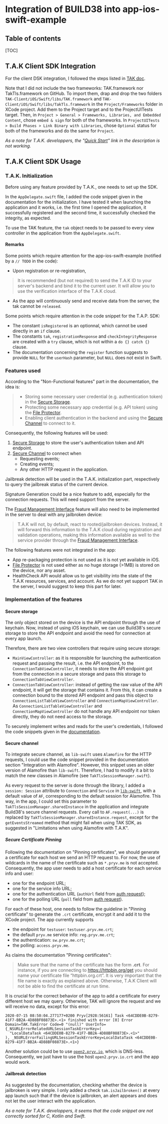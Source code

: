 # Integration of BUILD38 into app-ios-swift-example

## Table of contents

[TOC]

## T.A.K Client SDK Integration

For the client DSK integration, I followed the steps listed in [TAK doc](file:TAK-Client/docs/DeveloperDocumentation/TAK_Documentation.html#xcode_integration2). 

Note that I did not include the two frameworks: TAK.framework nor TakTls.framework on GitHub. To import them, drap and drop the two folders `TAK-Client/iOS/Swift/libs/TAK.framework` and `TAK-Client/iOS/Swift/libs/TakTls.framework` in the `Project/Frameworks` folder in XCode project. Add them to the Project target and to the ProjectUITests target. Then, in `Project > General > Frameworks, Libraries, and Embedded Content`,  chose `embed & sign` for both of the frameworks. In `ProjectUITests > Build Phases > Link Binary with Libraries`, chose `Optional` status for both of the frameworks and do the same for `Project`. 

*As a note for T.A.K. developpers, the "[Quick Start](file:TAK-Client/docs/DeveloperDocumentation/TAK_Documentation.html#quickstart-section)" link in the description is not working.* 

## T.A.K Client SDK Usage

### T.A.K. Initialization

Before using any feature provided by T.A.K., one needs to set up the SDK. 

In the `AppDelegate.swift` file, I added the code snippet given in the documentation for the initialization. I have tested it when launching the application and it works, i.e. the first time I opened the application, it successfully registered and the second time, it successfully checked the integrity, as expected. 

To use the TAK feature, the `tak` object needs to be passed to every view controller in the application from the `AppDelegate.swift`.

#### Remarks

Some points which require attention for the app-ios-swift-example (notified by a `// TODO` in the code): 

- Upon registration or re-registration, 

> It is recommended (but not required) to send the T.A.K ID to your server's backend and bind it to the current user. It will allow you to use the verification interface of the T.A.K cloud.

- As the app will continuously send and receive data from the server, the tak cannot be `released`.

Some points which require attention in the code snippet for the T.A.P. SDK:

- The constant `isRegistered` is an optionnal, which cannot be used directly in an `if` clause. 
- The constants `tak`, `registrationResponse` and `checkIntegrityResponse` are created with a `try` clause, which is not within a `do {} catch {}` clause.
- The documentation concerning the `register` function suggests to provide `NULL` for the `userHash` parameter, but `NULL` does not exist in Swift.

### Features used

According to the "Non-Functional features" part in the documentation, the idea is: 

> - Storing some necessary user credential (e.g. authentication token) in the [Secure Storage](file:TAK-Client/docs/DeveloperDocumentation/TAK_Documentation.html#secure-storage).
> - Protecting some necessary app credential (e.g. API token) using the [File Protector](file:TAK-Client/docs/DeveloperDocumentation/TAK_Documentation.html#protector).
> - Enabling client authentication in the backend and using the [Secure Channel](file:TAK-Client/docs/DeveloperDocumentation/TAK_Documentation.html#tak_tls) to connect to it.

Consequently, the following features will be used: 

1. [Secure Storage](file:TAK-Client/docs/DeveloperDocumentation/TAK_Documentation.html#secure-storage) to store the user's authentication token and API endpoint.
2. [Secure Channel](file:TAK-Client/docs/DeveloperDocumentation/TAK_Documentation.html#tak_tls) to connect when
   - Requesting events;
   - Creating events;
   - Any other HTTP request in the application.

Jailbreak detection will be used in the T.A.K. initialization part, respectively to query the jailbreak status of the current device.

Signature Generation could be a nice feature to add, especially for the connection requests. This will need support from the server.

The [Fraud Management Interface](file:TAK-Client/docs/DeveloperDocumentation/TAK_Documentation.html#backend-verify) feature will also need to be implemented in the server to deal with any jailbroken device: 

> T.A.K will not, by default, react to rooted/jailbroken devices. Instead, it will forward this information to the T.A.K cloud during registration and validation operations, making this information available as well to the service provider through the [Fraud Management Interface](file:TAK-Client/docs/DeveloperDocumentation/TAK_Documentation.html#backend-verify). 

The following features were not integrated in the app: 

- App re-packaging protection is not used as it is not yet available in iOS. 
- [File Protector](file:TAK-Client/docs/DeveloperDocumentation/TAK_Documentation.html#protector) is not used either as no huge storage (>1MB) is stored on the device, nor any asset. 
- HealthCheck API would allow us to get visibility into the state of the T.A.K resources, services, and account. As we do not yet support TAK in the server, I would suggest to keep this part for later. 

### Implementation of the features

#### Secure storage

The only object stored on the device is the API endpoint through the use of keychain. Now, instead of using iOS keychain, we can use Build38's secure storage to store the API endpoint and avoid the need for connection at every app launch. 

Therefore, there are two view controllers that require using secure storage: 

- `MainViewController`: as it is responsible for launching the authentication request and passing the result, i.e. the API endpoint, to the `ConnectionTabViewController`, it needs to store the API endpoint got from the connection in a secure storage and pass this storage to `ConnectionTabViewController`.
- `ConnectionTabViewController`: instead of getting the raw value of the API endpoint, it will get the storage that contains it. From this, it can create a connection bound to the stored API endpoint and pass this object to `ConnectionListTableViewController` and `ConnectionMapViewController`. As `ConnectionListTableViewController` and `ConnectionMapViewController` do not handle any API endpoint nor token directly, they do not need access to the storage. 

To securely implement writes and reads for the user's credentials, I followed the code snippets given in the [documentation](file:TAK-Client/docs/DeveloperDocumentation/TAK_Documentation.html#secure-storage).

#### Secure channel

To integrate secure channel, as `lib-swift` uses `Alamofire` for the HTTP requests, I could use the code snippet provided in the documentation section "Integration with Alamofire". However, this snippet uses an older version of Alamofire than `lib-swift`. Therefore, I had to modify it a bit to match the new classes in Alamofire (see `TakTlsSessionManager.swift`). 

As every request to the server is done through the library, I added a `session: Session` attribute to `Connection` and `Service` in [`lib-swift`](https://github.com/pryv/lib-swift/tree/build38-integrated), with a default value of `AF`, corresponding to the default session for Alamofire. This way, in the app, I could set this parameter to `TakTlsSessionManager.sharedInstance` in the application and integrate Build38's secure channel requests. Every call to `AF.request(...)` is replaced by `TakTlsSessionManager.sharedInstance.request`, except for the `getEventsStreamed` method that might fail when using TAK SDK, as suggested in "Limitations when using Alamofire with T.A.K".

##### Secure Certificate Pinning

Following the documentation on "Pinning certificates", we should generate a certificate for each host we send an HTTP request to. For now, the use of wildcards in the name of the certificate such as `*.pryv.me` is not accepted. Consequently, the app user needs to add a host certificate for each service info and user: 

- one for the endpoint URL;
- one for the service info URL;
- one for the authentication URL (`authUrl` field from [auth request](https://api.pryv.com/reference/#auth-request));
- one for the polling URL (`poll` field from [auth request](https://api.pryv.com/reference/#auth-request)).

For each of these host, one needs to follow the guideline in "Pinning certificate" to generate the `.crt` certificate, encrypt it and add it to the XCode project. The app currently supports

- the endpoint for `testuser`: `testuser.pryv.me.crt`;
- the default `pryv.me` service info: `reg.pryv.me.crt`;
- the authentication: `sw.pryv.me.crt`;
- the polling: `access.pryv.me`.

As claims the documentation "Pinning certificates": 

> Make sure that the name of the certificate has the form **<host>.crt**. For instance, if you are connecting to https://httpbin.org/get you should name your certificate file “httpbin.org.crt”. It is very important that the file name is exactly as explained above. Otherwise, T.A.K Client will not be able to find the certificate at run time.

It is crucial for the correct behavior of the app to add a certificate for every different host we may query. Otherwise, TAK will ignore the request and we will receive no data, except for this error: 

```
2020-07-15 08:50:04.277177+0200 Pryv[2928:56161] Task <64CDDE0B-8279-41F7-BB2A-4D88BF08873E>.<1> finished with error [0] Error Domain=TAK.TakError Code=0 "(null)" UserInfo={_NSURLErrorRelatedURLSessionTaskErrorKey=(
  "LocalDataTask <64CDDE0B-8279-41F7-BB2A-4D88BF08873E>.<1>"
), _NSURLErrorFailingURLSessionTaskErrorKey=LocalDataTask <64CDDE0B-8279-41F7-BB2A-4D88BF08873E>.<1>}
```

Another solution could be to use [`open2.pryv.io`](https://open2.pryv.io/reg/service/info), which is DNS-less. Consequently, we just have to use the host `open2.pryv.io.crt` and the app would work.

#### Jailbreak detection

As suggested by the documentation, checking whether the device is jailbroken is very simple. I only added a check `tak.isJailbroken()` at every app launch such that if the device is jailbroken, an alert appears and does not let the user interact with the application. 

*As a note for T.A.K. developpers, it seems that the code snippet are not correctly sorted for C, Kotlin and Swift.* 